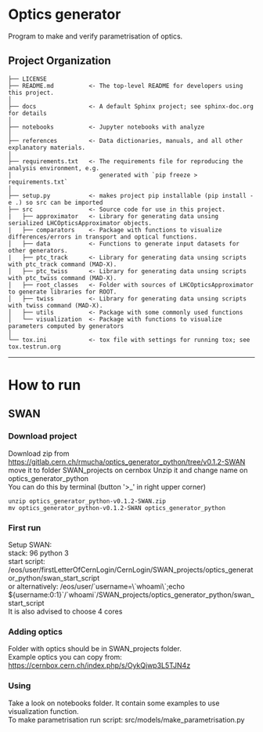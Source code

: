 Optics generator
==============================

Program to make and verify parametrisation of optics.

Project Organization
------------

    ├── LICENSE
    ├── README.md          <- The top-level README for developers using this project.
    │
    ├── docs               <- A default Sphinx project; see sphinx-doc.org for details
    │
    ├── notebooks          <- Jupyter notebooks with analyze
    │
    ├── references         <- Data dictionaries, manuals, and all other explanatory materials.
    │
    ├── requirements.txt   <- The requirements file for reproducing the analysis environment, e.g.
    │                         generated with `pip freeze > requirements.txt`
    │
    ├── setup.py           <- makes project pip installable (pip install -e .) so src can be imported
    ├── src                <- Source code for use in this project.
    |   ├── approximator   <- Library for generating data unsing serialized LHCOpticsApproximator objects.
    |   ├── comparators    <- Package with functions to visualize differences/errors in transport and optical functions.
    │   ├── data           <- Functions to generate input datasets for other generators.
    |   ├── ptc_track      <- Library for generating data unsing scripts with ptc_track command (MAD-X).
    │   ├── ptc_twiss      <- Library for generating data unsing scripts with ptc_twiss command (MAD-X).
    │   ├── root_classes   <- Folder with sources of LHCOpticsApproximator to generate libraries for ROOT.
    │   ├── twiss          <- Library for generating data unsing scripts with twiss command (MAD-X).    
    │   ├── utils          <- Package with some commonly used functions
    │   └── visualization  <- Package with functions to visualize parameters computed by generators
    │
    └── tox.ini            <- tox file with settings for running tox; see tox.testrun.org
  
--------
# How to run
## SWAN
### Download project

Download zip from https://gitlab.cern.ch/rmucha/optics_generator_python/tree/v0.1.2-SWAN   
move it to folder SWAN_projects on cernbox
Unzip it and change name on optics_generator_python   
You can do this by terminal (button '>_' in right upper corner)
```
unzip optics_generator_python-v0.1.2-SWAN.zip
mv optics_generator_python-v0.1.2-SWAN optics_generator_python
```

### First run
Setup SWAN:   
stack: 96 python 3   
start script: /eos/user/firstLetterOfCernLogin/CernLogin/SWAN_projects/optics_generator_python/swan_start_script    
or alternatively:
/eos/user/\`username=\\\`whoami\\\`;echo ${username:0:1}\`/\`whoami\`/SWAN_projects/optics_generator_python/swan_start_script  
It is also advised to choose 4 cores

### Adding optics

Folder with optics should be in SWAN_projects folder.   
Example optics you can copy from: https://cernbox.cern.ch/index.php/s/OykQjwp3L5TJN4z

### Using

Take a look on notebooks folder. It contain some examples to use visualization function.   
To make parametrisation run script: src/models/make_parametrisation.py
